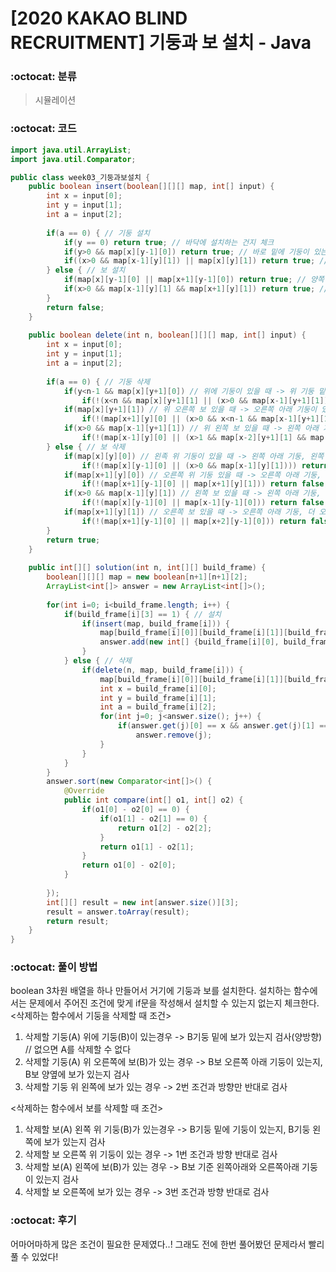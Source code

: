 # [2020 KAKAO BLIND RECRUITMENT] 기둥과 보 설치 - Java

###  :octocat: 분류

> 시뮬레이션

### :octocat: 코드

```java
import java.util.ArrayList;
import java.util.Comparator;

public class week03_기둥과보설치 {
	public boolean insert(boolean[][][] map, int[] input) {
		int x = input[0];
		int y = input[1];
		int a = input[2];
		
		if(a == 0) { // 기둥 설치
			if(y == 0) return true; // 바닥에 설치하는 건지 체크
			if(y>0 && map[x][y-1][0]) return true; // 바로 밑에 기둥이 있는지  체크
			if((x>0 && map[x-1][y][1]) || map[x][y][1]) return true; // 밑에 보가 있는지 체크
		} else { // 보 설치
			if(map[x][y-1][0] || map[x+1][y-1][0]) return true; // 양쪽 끝에 기둥이 있는지 체크
			if(x>0 && map[x-1][y][1] && map[x+1][y][1]) return true; // 양쪽 끝에 보가 있는지 체크
		}
		return false;
	}
	
	public boolean delete(int n, boolean[][][] map, int[] input) {
		int x = input[0];
		int y = input[1];
		int a = input[2];
		
		if(a == 0) { // 기둥 삭제
			if(y<n-1 && map[x][y+1][0]) // 위에 기둥이 있을 때 -> 위 기둥 밑에 보가 있는지 검사
				if(!(x<n && map[x][y+1][1] || (x>0 && map[x-1][y+1][1]))) return false;
			if(map[x][y+1][1]) // 위 오른쪽 보 있을 때 -> 오른쪽 아래 기둥이 있는지, 양옆에 보가 있는지 검사
				if(!(map[x+1][y][0] || (x>0 && x<n-1 && map[x-1][y+1][1] && map[x+1][y+1][1]))) return false;
			if(x>0 && map[x-1][y+1][1]) // 위 왼쪽 보 있을 때 -> 왼쪽 아래 기둥이 있는지, 양옆에 보가 있는지 검사
				if(!(map[x-1][y][0] || (x>1 && map[x-2][y+1][1] && map[x][y+1][1]))) return false;
		} else { // 보 삭제
			if(map[x][y][0]) // 왼족 위 기둥이 있을 때 -> 왼쪽 아래 기둥, 왼쪽 보 검사
				if(!(map[x][y-1][0] || (x>0 && map[x-1][y][1]))) return false;
			if(map[x+1][y][0]) // 오른쪽 위 기둥 있을 때 -> 오른쪽 아래 기둥, 오른쪽 보 검사
				if(!(map[x+1][y-1][0] || map[x+1][y][1])) return false;
			if(x>0 && map[x-1][y][1]) // 왼쪽 보 있을 때 -> 왼쪽 아래 기둥, 더 왼쪽 아래 기둥 검사
				if(!(map[x][y-1][0] || map[x-1][y-1][0])) return false;
			if(map[x+1][y][1]) // 오른쪽 보 있을 때 -> 오른쪽 아래 기둥, 더 오른쪽 아래 기둥 검사
				if(!(map[x+1][y-1][0] || map[x+2][y-1][0])) return false;
		}
		return true;
	}
	
	public int[][] solution(int n, int[][] build_frame) {
		boolean[][][] map = new boolean[n+1][n+1][2];
		ArrayList<int[]> answer = new ArrayList<int[]>();
		
		for(int i=0; i<build_frame.length; i++) {
			if(build_frame[i][3] == 1) { // 설치
				if(insert(map, build_frame[i])) {
					map[build_frame[i][0]][build_frame[i][1]][build_frame[i][2]] = true;
					answer.add(new int[] {build_frame[i][0], build_frame[i][1], build_frame[i][2]});
				}
			} else { // 삭제
				if(delete(n, map, build_frame[i])) {
					map[build_frame[i][0]][build_frame[i][1]][build_frame[i][2]] = false;
					int x = build_frame[i][0];
					int y = build_frame[i][1];
					int a = build_frame[i][2];
					for(int j=0; j<answer.size(); j++) {
						if(answer.get(j)[0] == x && answer.get(j)[1] == y && answer.get(j)[2] == a)
							answer.remove(j);
					}
				}
			}
		}
		answer.sort(new Comparator<int[]>() {
			@Override
			public int compare(int[] o1, int[] o2) {
				if(o1[0] - o2[0] == 0) {
					if(o1[1] - o2[1] == 0) {
						return o1[2] - o2[2];
					}
					return o1[1] - o2[1];
				}
				return o1[0] - o2[0];
			}
			
		});
		int[][] result = new int[answer.size()][3];
		result = answer.toArray(result);
		return result;
	}
}
```

### :octocat: 풀이 방법

boolean 3차원 배열을 하나 만들어서 거기에 기둥과 보를 설치한다.
설치하는 함수에서는 문제에서 주어진 조건에 맞게 if문을 작성해서 설치할 수 있는지 없는지 체크한다.
<삭제하는 함수에서 기둥을 삭제할 때 조건>
1. 삭제할 기둥(A) 위에 기둥(B)이 있는경우 -> B기둥 밑에 보가 있는지 검사(양방향) // 없으면 A를 삭제할 수 없다
2. 삭제할 기둥(A) 위 오른쪽에 보(B)가 있는 경우 -> B보 오른쪽 아래 기둥이 있는지, B보 양옆에 보가 있는지 검사
3. 삭제할 기둥 위 왼쪽에 보가 있는 경우 -> 2번 조건과 방향만 반대로 검사

<삭제하는 함수에서 보를 삭제할 때 조건>
1. 삭제할 보(A) 왼쪽 위 기둥(B)가 있는경우 -> B기둥 밑에 기둥이 있는지, B기둥 왼쪽에 보가 있는지 검사
2. 삭제할 보 오른쪽 위 기둥이 있는 경우 -> 1번 조건과 방향 반대로 검사
3. 삭제할 보(A) 왼쪽에 보(B)가 있는 경우 -> B보 기준 왼쪽아래와 오른쪽아래 기둥이 있는지 검사
4. 삭제할 보 오른쪽에 보가 있는 경우 -> 3번 조건과 방향 반대로 검사
### :octocat: 후기

어마어마하게 많은 조건이 필요한 문제였다..! 그래도 전에 한번 풀어봤던 문제라서 빨리 풀 수 있었다!
